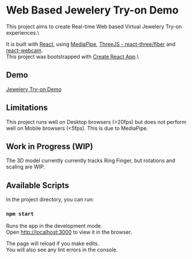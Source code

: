 # Web Based Jewelery Try-on Demo

This project aims to create Real-time Web based Virtual Jewelery Try-on experiences.\

It is built with [React](https://github.com/facebook/react), using [MediaPipe](https://github.com/google/mediapipe), [ThreeJS - react-three/fiber](https://github.com/pmndrs/react-three-fiber) and [react-webcam](https://github.com/mozmorris/react-webcam).\
This project was bootstrapped with [Create React App](https://github.com/facebook/create-react-app).\

## Demo

[Jewelery Try-on Demo](https://main.d2ablu3msld68r.amplifyapp.com/)

## Limitations

This project runs well on Desktop browsers (>20fps) but does not perform well on Mobile browsers (<5fps). This is due to MediaPipe.

## Work in Progress (WIP)

The 3D model currently currently tracks Ring Finger, but rotations and scaling are WIP.

## Available Scripts

In the project directory, you can run:

### `npm start`

Runs the app in the development mode.\
Open [http://localhost:3000](http://localhost:3000) to view it in the browser.

The page will reload if you make edits.\
You will also see any lint errors in the console.
